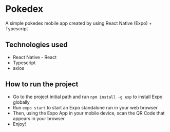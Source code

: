 # Pokedex

A simple pokedex mobile app created by using React Native (Expo) + Typescript

## Technologies used

- React Native - React
- Typescript
- axios

## How to run the project

- Go to the project initial path and run `npm install -g exp` to install Expo globally
- Run `expo start` to start an Expo standalone run in your web browser
- Then, using the Expo App in your mobile device, scan the QR Code that appears in your browser
- Enjoy!